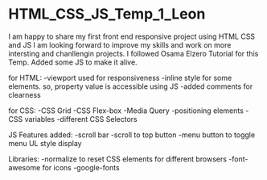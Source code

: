 # HTML_CSS_JS_Temp_1_Leon
I am happy to share my first front end responsive project using HTML CSS and JS
I am looking forward to improve my skills and work on more intersting and chanllengin projects.
I followed Osama Elzero Tutorial for this Temp.
Added some JS to make it alive.

for HTML:
-viewport used for responsiveness
-inline style for some elements. so, property value is accessible using JS
-added comments for clearness

for CSS:
-CSS Grid
-CSS Flex-box
-Media Query
-positioning elements
-CSS variables
-different CSS Selectors

JS Features added:
-scroll bar
-scroll to top button
-menu button to toggle menu UL style display

Libraries:
-normalize to reset CSS elements for different browsers
-font-awesome for icons
-google-fonts